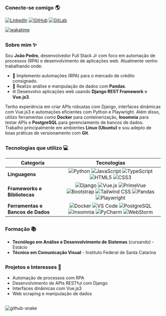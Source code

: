 ### **Conecte-se comigo 🌎**

[![LinkedIn](https://img.shields.io/badge/LinkedIn-0077B5?style=for-the-badge&logo=linkedin&logoColor=white)](https://www.linkedin.com/in/jpvrpaixao/)
[![GitHub](https://img.shields.io/badge/GitHub-100000?style=for-the-badge&logo=github&logoColor=white)](https://github.com/jpvrpaixao)
[![GitLab](https://img.shields.io/badge/GitLab-330F63?style=for-the-badge&logo=gitlab&logoColor=white)](https://gitlab.com/jpvrpaixao)

[![wakatime](https://wakatime.com/badge/user/4bda3952-a95d-4efd-a796-9e5d4b4b1fc1.svg?style=for-the-badge)](https://wakatime.com/@4bda3952-a95d-4efd-a796-9e5d4b4b1fc1)

##

### **Sobre mim ✨**

Sou **João Pedro**, desenvolvedor Full Stack Jr com foco em automação de processos (RPA) e desenvolvimento de aplicações web. Atualmente venho trabalhando onde:

- 🔧 Implemento automações (RPA) para o mercado de crédito consignado.
- 🐍 Realizo análise e manipulação de dados com **Pandas**.
- 🌐 Desenvolvo aplicações web usando **Django REST Framework** e **Vue.js3**.

Tenho experiência em criar APIs robustas com Django, interfaces dinâmicas com Vue.js3 e automações eficientes com Python e Playwright. Além disso, utilizo ferramentas como **Docker** para conteinerização, **Insomnia** para testar APIs e **PostgreSQL** para gerenciamento de bancos de dados. Trabalho principalmente em ambientes **Linux (Ubuntu)** e sou adepto de boas práticas de versionamento com **Git**.

##

### **Tecnologias que utilizo 💻**

| **Categoria**                     |                                                                                                                                                                                                                                                                                                                                                     **Tecnologias**                                                                                                                                                                                                                                                                                                                                                     |
|-----------------------------------|:-----------------------------------------------------------------------------------------------------------------------------------------------------------------------------------------------------------------------------------------------------------------------------------------------------------------------------------------------------------------------------------------------------------------------------------------------------------------------------------------------------------------------------------------------------------------------------------------------------------------------------------------------------------------------------------------------------------------------:|
| **Linguagens**                    |                                                                                                             ![Python](https://img.shields.io/badge/Python-3776AB?style=flat&logo=python&logoColor=white) ![JavaScript](https://img.shields.io/badge/JavaScript-F7DF1E?style=flat&logo=javascript&logoColor=black) ![TypeScript](https://img.shields.io/badge/TypeScript-3178C6?style=flat&logo=typescript&logoColor=white) ![HTML5](https://img.shields.io/badge/HTML5-E34F26?style=flat&logo=html5&logoColor=white) ![CSS3](https://img.shields.io/badge/CSS3-1572B6?style=flat&logo=css3&logoColor=white)                                                                                                             |
| **Frameworks e Bibliotecas**      | ![Django](https://img.shields.io/badge/Django-092E20?style=flat&logo=django&logoColor=white) ![Vue.js](https://img.shields.io/badge/Vue.js-4FC08D?style=flat&logo=vuedotjs&logoColor=white) ![PrimeVue](https://img.shields.io/badge/PrimeVue-1976D2?style=flat&logo=vue.js&logoColor=white) ![Bootstrap](https://img.shields.io/badge/Bootstrap-7952B3?style=flat&logo=bootstrap&logoColor=white) ![Tailwind CSS](https://img.shields.io/badge/Tailwind_CSS-06B6D4?style=flat&logo=tailwind-css&logoColor=white) ![Pandas](https://img.shields.io/badge/Pandas-150458?style=flat&logo=pandas&logoColor=white) ![Playwright](https://img.shields.io/badge/Playwright-45BA4A?style=flat&logo=playwright&logoColor=white) |
| **Ferramentas e Bancos de Dados** |                                                 ![Docker](https://img.shields.io/badge/Docker-2496ED?style=flat&logo=docker&logoColor=white) ![VS Code](https://img.shields.io/badge/VS_Code-007ACC?style=flat&logo=visual-studio-code&logoColor=white) ![PostgreSQL](https://img.shields.io/badge/PostgreSQL-4169E1?style=flat&logo=postgresql&logoColor=white) ![Insomnia](https://img.shields.io/badge/Insomnia-5849BE?style=flat&logo=insomnia&logoColor=white) ![PyCharm](https://img.shields.io/badge/PyCharm-000000?style=flat&logo=pycharm&logoColor=white) ![WebStorm](https://img.shields.io/badge/WebStorm-000000?style=flat&logo=webstorm&logoColor=white)                                                  |

##

### **Formação 📚**

- **Tecnólogo em Análise e Desenvolvimento de Sistemas** (cursando) - Estácio
- **Técnico em Comunicação Visual** - Instituto Federal de Santa Catarina

##

### **Projetos e Interesses 🚀**

- Automação de processos com RPA
- Desenvolvimento de APIs RESTful com Django
- Interfaces dinâmicas com Vue.js3
- Web scraping e manipulação de dados

##

<picture>
  <source media="(prefers-color-scheme: dark)" srcset="github-snake-dark.svg" />
  <source media="(prefers-color-scheme: light)" srcset="github-snake.svg" />
  <img alt="github-snake" src="github-snake.svg" />
</picture>
